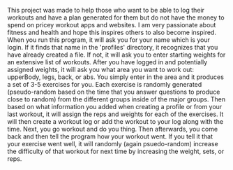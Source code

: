 This project was made to help those who want to be able to log their workouts and have a plan generated for them but do not have the money to spend on pricey workout apps and websites. I am very passionate about fitness and health and hope this inspires others to also become inspired.
When you run this program, it will ask you for your name which is your login. If it finds that name in the 'profiles' directory, it recognizes that you have already created a file. If not, it will ask you to enter starting weights for an extensive list of workouts. After you have logged in and potentially assigned weights, it will ask you what area you want to work out: upperBody, legs, back, or abs. You simply enter in the area and it produces a set of 3-5 exercises for you. Each exercise is randomly generated (pseudo-random based on the time that you answer questions to produce close to random) from the different groups inside of the major groups. Then based on what information you added when creating a profile or from your last workout, it will assign the reps and weights for each of the exercises. It will then create a workout log or add the workout to your log along with the time. Next, you go workout and do you thing. Then afterwards, you come back and then tell the program how your workout went. If you tell it that your exercise went well, it will randomly (again psuedo-random) increase the difficulty of that workout for next time by increasing the weight, sets, or reps.  
